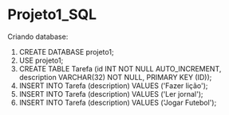 # Projeto1_SQL

Criando database:

1) CREATE DATABASE projeto1;
2) USE projeto1;
3) CREATE TABLE Tarefa (id INT NOT NULL AUTO_INCREMENT, description VARCHAR(32) NOT NULL, PRIMARY KEY (ID));
4) INSERT INTO Tarefa (description) VALUES ('Fazer lição');
5) INSERT INTO Tarefa (description) VALUES ('Ler jornal');
6) INSERT INTO Tarefa (description) VALUES ('Jogar Futebol');
